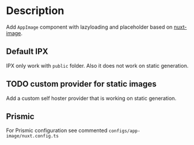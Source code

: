 # Description

Add `AppImage` component with lazyloading and placeholder based on [nuxt-image](https://image.nuxtjs.org/).

## Default IPX
IPX only work with `public` folder. Also it does not work on static generation.


## TODO custom provider for static images
Add a custom self hoster provider that is working on static generation.


## Prismic
For Prismic configuration see commented `configs/app-image/nuxt.config.ts`